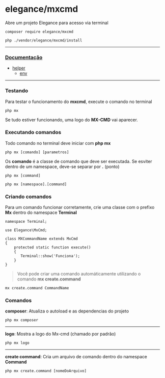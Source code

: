 # elegance/mxcmd

Abre um projeto Elegance para acesso via terminal

    composer require elegance/mxcmd
    
    php ./vendor/elegance/mxcmd/install

---

### [Documentação](https://github.com/elegancephp/mxcmd/tree/main/.doc)

 - [helper](https://github.com/elegancephp/mxcmd/tree/main/.doc/helper)
    - [env](https://github.com/elegancephp/mxcmd/tree/main/.doc/helper/env.md)
 
---

### Testando

Para testar o funcionamento do **mxcmd**, execute o comando no terminal

    php mx

Se tudo estiver funcionando, uma logo do **MX-CMD** vai aparecer. 

### Executando comandos

Todo comando no terminal deve iniciar com **php mx**

    php mx [comando] [parametros]

Os **comando** é a classe de comando que deve ser executada. 
Se esviter dentro de um namespace, deve-se separar por **.** (ponto)

    php mx [command]

    php mx [namespace].[command]

### Criando comandos

Para um comando funcionar corretamente, crie uma classe com o prefixo **Mx** dentro do namespace **Terminal**

    namespace Terminal;

    use Elegance\MxCmd;

    class MXCommandName extends MxCmd
    {
        protected static function execute()
        {
           Terminal::show('Funciona');
        }
    }

> Você pode criar uma comando automáticamente utilizando o comando **mx create.command**

    mx create.command CommandName

### Comandos

**composer**: Atualiza o autoload e as dependencias do projeto

    php mx composer

---

**logo**: Mostra a logo do Mx-cmd (chamado por padrão)

    php mx logo

---

**create command**: Cria um arquivo de comando dentro do namespace **Command**

    php mx create.command [nomeDoArquivo]
